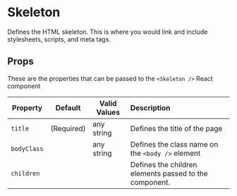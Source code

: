 # Skeleton

Defines the HTML skeleton. This is where you would link and include stylesheets, scripts, and meta tags.

## Props

These are the properties that can be passed to the `<Skeleton />` React component

Property | Default | Valid Values | Description
--- | --- | --- |:---
`title`  | (Required) | any string | Defines the title of the page
`bodyClass` | &nbsp; | any string | Defines the class name on the `<body />` element
`children` | &nbsp; |  &nbsp; | Defines the children elements passed to the component.